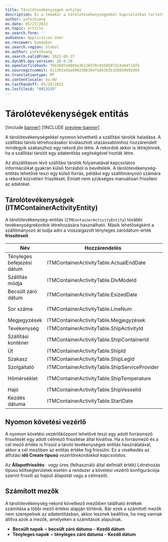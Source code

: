 ```yaml
---
title: Tárolótevékenységek entitás
description: Ez a témakör a tárolótevékenységekkel kapcsolatban tartalmaz tájékoztatást, amelyek a szállítási tárolók haladásának nyomon követésére használhatók.
author: yufeihuang
ms.date: 05/27/2022
ms.topic: article
ms.search.form: ''
audience: Application User
ms.reviewer: kamaybac
ms.search.region: Global
ms.author: yufeihuang
ms.search.validFrom: 2022-05-27
ms.dyn365.ops.version: 10.0.28
ms.openlocfilehash: 7bb2b97e8885e3b1265f0c93585873c8a64f1dfb
ms.sourcegitcommit: 611202adaa080250636efabb3b3b32b850d92d04
ms.translationtype: MT
ms.contentlocale: hu-HU
ms.lasthandoff: 05/28/2022
ms.locfileid: "8813155"
---
```

# <a name="container-activities-entity"></a>Tárolótevékenységek entitás

[!include [banner](../includes/banner.md)]
[!INCLUDE [preview-banner](../includes/preview-banner.md)]
<!-- KFM: Preview until GA with 10.0.28 -->

A tárolótevékenységekkel nyomon követhető a szállítási tárolók haladása. A szállítási tároló létrehozásakor kiválasztott utazássablonhoz hozzárendelt mindegyik szakaszhoz egy rekord jön létre. A rekordok akkor is létrejönnek, ha a szállítási tárolót egy adatentitás segítségével hozták létre.

Az átszállításon lévő szállítási tárolók folyamatával kapcsolatos információkat gyakran külső forrásból is bevételeik. A tárolótevékenység-entitás lehetővé teszi egy külső forrás, például egy szállítmányozó számára a rekord közvetlen frissítését. Emiatt nem szükséges manuálisan frissíteni az adatokat.

## <a name="container-activities-itmcontaineractivityentity"></a>Tárolótevékenységek (ITMContainerActivityEntity)

A tárolótevékenység-entitás (`ITMContainerActivityEntity`) további tevékenységrekordok létrehozására használható. Másik lehetőségként a szállítmányozó át tudja adni a visszaigazolt tényleges záródátum-érték **frissítéseit**.

| Név | Hozzárendelés | Adattípus | Kulcs | Kötelező |
|---|---|---|---|---|
| Tényleges befejezési dátum | ITMContainerActivityTable.ActualEndDate | Dátum és idő | Nem | Nem |
| Szállítás módja | ITMContainerActivityTable.DlvModeId | Nvarchar(10) | Nem | Nem |
| Becsült záró dátum | ITMContainerActivityTable.EsizedDate | Dátum és idő | Nem | Nem |
| Sor száma | ITMContainerActivityTable.LineNum | Numerikus (32, 16) | **Igen** | Nem |
| Megjegyzések | ITMContainerActivityTable.Megjegyzések | nvarchar(MAX) | Nem | Nem |
| Tevékenység | ITMContainerActivityTable.ShipActivityId | Nvarchar(10) | Nem | **Igen** |
| Szállítási konténer | ITMContainerActivityTable.ShipContainerId | Nvarchar(20) | **Igen** | **Igen** |
| Út | ITMContainerActivityTable.ShipId | Nvarchar(20) | **Igen** | **Igen** |
| Szakasz | ITMContainerActivityTable.ShipLegId | Nvarchar(20) | Nem | **Igen** |
| Szolgáltató | ITMContainerActivityTable.ShipServiceProvider | Nvarchar(20) | Nem | Nem |
| Hőmérséklet | ITMContainerActivityTable.ShipTemperature | Numerikus (32, 6) | Nem | Nem |
| Hajó | ITMContainerActivityTable.ShipVesselId | Nvarchar(20) | Nem | Nem |
| Kezdés dátuma | ITMContainerActivityTable.StartDate | Dátum és idő | Nem | Nem |

## <a name="tracking-control"></a>Nyomon követési vezérlő

A nyomon követési vezérlőközpont lehetővé teszi egy adott forrásmező frissítését egy adott célmező frissítése által kiváltva. Ha a forrásmező és a cél mező értéke is frissül a tároló tevékenységek entitás használatával, akkor a cél mezőben az entitás értéke fog frissülni. Ez a viselkedés az átfutási **idő Create típusú** *vezérlőrekordokkal kapcsolatos*.

Az **Állapotfrissítés** *·* *vagy* üres (felhasználó által definiált érték) Létrehozás típusú költségterületek esetén a rendszer a követési vezérlő konfigurációja szerint frissíti az hajóút állapotát vagy a célmezőt.

## <a name="calculated-fields"></a>Számított mezők

A tárolótevékenység-rekord következő mezőiben található értékek számítása a többi mező értékei alapján történik. Bár ezek a számított mezők nem szerepelnek az adatentitásban, akkor lesznek beállítva, ha meg vannak állítva azok a mezők, amelyeken a számítások alapulnak.

- **Becsült napok** = **becsült záró dátuma** – **Kezdő dátum**
- **Tényleges napok** = **tényleges záró dátuma** – **Kezdő dátum**

